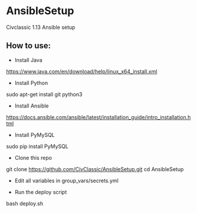 # AnsibleSetup
Civclassic 1.13 Ansible setup

## How to use:

- Install Java

https://www.java.com/en/download/help/linux_x64_install.xml

- Install Python

sudo apt-get install git python3

- Install Ansible

https://docs.ansible.com/ansible/latest/installation_guide/intro_installation.html

- Install PyMySQL

sudo pip install PyMySQL

- Clone this repo

git clone https://github.com/CivClassic/AnsibleSetup.git
cd AnsibleSetup

- Edit all variables in group_vars/secrets.yml

- Run the deploy script

bash deploy.sh
